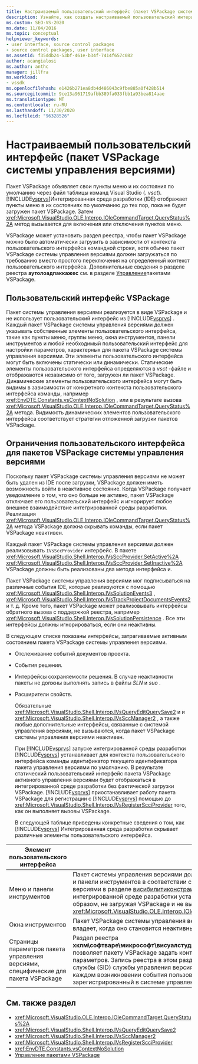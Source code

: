 ```yaml
---
title: Настраиваемый пользовательский интерфейс (пакет VSPackage системы управления версиями) | Документация Майкрософт
description: Узнайте, как создать настраиваемый пользовательский интерфейс в Visual Studio с помощью пакета VSPackage системы управления версиями для указания элементов пользовательского интерфейса.
ms.custom: SEO-VS-2020
ms.date: 11/04/2016
ms.topic: conceptual
helpviewer_keywords:
- user interface, source control packages
- source control packages, user interface
ms.assetid: f35ddb24-53bf-461e-b34f-7414f657c082
author: acangialosi
ms.author: anthc
manager: jillfra
ms.workload:
- vssdk
ms.openlocfilehash: e1426b271ea8db4d486043c9fbe885a0f428b514
ms.sourcegitcommit: 9ce13a961719afbb389fa033fbb1a93bea814aae
ms.translationtype: MT
ms.contentlocale: ru-RU
ms.lasthandoff: 11/30/2020
ms.locfileid: "96328526"
---
```

# <a name="custom-user-interface-source-control-vspackage"></a>Настраиваемый пользовательский интерфейс (пакет VSPackage системы управления версиями)
Пакет VSPackage объявляет свои пункты меню и их состояния по умолчанию через файл таблицы команд Visual Studio (*. vsct*). [!INCLUDE[vsprvs](../../code-quality/includes/vsprvs_md.md)]Интегрированная среда разработки (IDE) отображает пункты меню в их состояниях по умолчанию до тех пор, пока не будет загружен пакет VSPackage. Затем <xref:Microsoft.VisualStudio.OLE.Interop.IOleCommandTarget.QueryStatus%2A> метод вызывается для включения или отключения пунктов меню.

 VSPackage может установить раздел реестра, чтобы пакет VSPackage можно было автоматически загрузить в зависимости от контекста пользовательского интерфейса командной строки, хотя обычно пакет VSPackage системы управления версиями должен загружаться по требованию вместо простого переключения на определенный контекст пользовательского интерфейса. Дополнительные сведения о разделе реестра **аутолоадпаккажес** см. в разделе [Управление](../../extensibility/managing-vspackages.md)пакетами VSPackage.

## <a name="vspackage-ui"></a>Пользовательский интерфейс VSPackage
 Пакет системы управления версиями реализуется в виде VSPackage и не использует пользовательский интерфейс из [!INCLUDE[vsprvs](../../code-quality/includes/vsprvs_md.md)] . Каждый пакет VSPackage системы управления версиями должен указывать собственные элементы пользовательского интерфейса, такие как пункты меню, группы меню, окна инструментов, панели инструментов и любой необходимый пользовательский интерфейс для настройки параметров, характерных для пакета VSPackage системы управления версиями. Эти элементы пользовательского интерфейса могут быть включены статически или динамически. Статические элементы пользовательского интерфейса определяются в *vsct* -файле и отображаются независимо от того, загружен ли пакет VSPackage. Динамические элементы пользовательского интерфейса могут быть видимы в зависимости от конкретного контекста пользовательского интерфейса команды, например <xref:EnvDTE.Constants.vsContextNoSolution> , или в результате вызова <xref:Microsoft.VisualStudio.OLE.Interop.IOleCommandTarget.QueryStatus%2A> метода. Видимость динамических элементов пользовательского интерфейса соответствует стратегии отложенной загрузки пакетов VSPackage.

## <a name="ui-constraints-on-source-control-vspackages"></a>Ограничения пользовательского интерфейса для пакетов VSPackage системы управления версиями
 Поскольку пакет VSPackage системы управления версиями не может быть удален из IDE после загрузки, VSPackage должен иметь возможность войти в неактивное состояние. Когда VSPackage получает уведомление о том, что оно больше не активно, пакет VSPackage отключает его пользовательский интерфейс и игнорирует любое внешнее взаимодействие интегрированной среды разработки. Реализация <xref:Microsoft.VisualStudio.OLE.Interop.IOleCommandTarget.QueryStatus%2A> метода VSPackage должна скрывать команды, если пакет VSPackage неактивен.

 Каждый пакет VSPackage системы управления версиями должен реализовывать `IVsSccProvider` интерфейс. В пакете <xref:Microsoft.VisualStudio.Shell.Interop.IVsSccProvider.SetActive%2A> <xref:Microsoft.VisualStudio.Shell.Interop.IVsSccProvider.SetInactive%2A> VSPackage должны быть реализованы два метода интерфейса и.

 Пакет VSPackage системы управления версиями мог подписываться на различные события IDE, которые реализуются с помощью <xref:Microsoft.VisualStudio.Shell.Interop.IVsSolutionEvents3> , <xref:Microsoft.VisualStudio.Shell.Interop.IVsTrackProjectDocumentsEvents2> и т. д. Кроме того, пакет VSPackage может реализовывать интерфейсы обратного вызова с поддержкой реестра, например <xref:Microsoft.VisualStudio.Shell.Interop.IVsSolutionPersistence> . Все эти интерфейсы должны игнорироваться, если они неактивны.

 В следующем списке показаны интерфейсы, затрагиваемые активным состоянием пакета VSPackage системы управления версиями.

- Отслеживание событий документов проекта.

- События решения.

- Интерфейсы сохраняемости решения. В случае неактивности пакеты не должны выполнять запись в файлы *SLN* и *suo* .

- Расширители свойств.

  Обязательные <xref:Microsoft.VisualStudio.Shell.Interop.IVsQueryEditQuerySave2> и и <xref:Microsoft.VisualStudio.Shell.Interop.IVsSccManager2> , а также любые дополнительные интерфейсы, связанные с системой управления версиями, не вызываются, когда пакет VSPackage системы управления версиями неактивен.

  При [!INCLUDE[vsprvs](../../code-quality/includes/vsprvs_md.md)] запуске интегрированной среды разработки [!INCLUDE[vsprvs](../../code-quality/includes/vsprvs_md.md)] устанавливает для контекста пользовательского интерфейса команды идентификатор текущего идентификатора пакета управления версиями по умолчанию. В результате статический пользовательский интерфейс пакета VSPackage активного управления версиями будет отображаться в интегрированной среде разработки без фактической загрузки VSPackage. [!INCLUDE[vsprvs](../../code-quality/includes/vsprvs_md.md)] приостанавливает работу пакета VSPackage для регистрации с [!INCLUDE[vsprvs](../../code-quality/includes/vsprvs_md.md)] помощью до <xref:Microsoft.VisualStudio.Shell.Interop.IVsRegisterScciProvider> того, как он выполняет вызовы VSPackage.

  В следующей таблице приведены конкретные сведения о том, как [!INCLUDE[vsprvs](../../code-quality/includes/vsprvs_md.md)] Интегрированная среда разработки скрывает различные элементы пользовательского интерфейса.

| Элемент пользовательского интерфейса | Описание |
| - | - |
| Меню и панели инструментов | Пакет системы управления версиями должен установить состояние видимости исходного меню и панели инструментов в соответствии с ИДЕНТИФИКАТОРом пакета системы управления версиями в разделе [висибилитиконстраинтс](../../extensibility/visibilityconstraints-element.md) файла *vsct* . Это позволяет [!INCLUDE[vsprvs](../../code-quality/includes/vsprvs_md.md)] интегрированной среде разработки устанавливать состояние пунктов меню соответствующим образом, не загружая VSPackage и не вызывая реализацию <xref:Microsoft.VisualStudio.OLE.Interop.IOleCommandTarget.QueryStatus%2A> метода. |
| Окна инструментов | Пакет VSPackage системы управления версиями скрывает все окна инструментов, которыми оно владеет, когда оно становится неактивным. |
| Страницы параметров пакета управления версиями, специфические для пакета VSPackage | Раздел реестра **хклм\софтваре\микрософт\висуалстудио\кс.и\тулсоптионспажес\висибилитикмдуиконтекстс** позволяет пакету VSPackage задать контексты, в которых требуется отобразить страницы параметров. Запись реестра в этом разделе должна быть создана с помощью идентификатора службы (SID) службы управления версиями и присвоения ей значения DWORD, равного 1. При каждом возникновении события пользовательского интерфейса в контексте пакет VSPackage, зарегистрированный в системе управления версиями, будет вызван, если он активен. |

## <a name="see-also"></a>См. также раздел
- <xref:Microsoft.VisualStudio.OLE.Interop.IOleCommandTarget.QueryStatus%2A>
- <xref:Microsoft.VisualStudio.Shell.Interop.IVsQueryEditQuerySave2>
- <xref:Microsoft.VisualStudio.Shell.Interop.IVsSccManager2>
- <xref:Microsoft.VisualStudio.Shell.Interop.IVsRegisterScciProvider>
- <xref:EnvDTE.Constants.vsContextNoSolution>
- [Управление пакетами VSPackage](../../extensibility/managing-vspackages.md)
